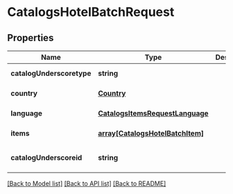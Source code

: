 # CatalogsHotelBatchRequest

## Properties
Name | Type | Description | Notes
------------ | ------------- | ------------- | -------------
**catalogUnderscoretype** | **string** |  | [default to null]
**country** | [**Country**](Country.md) |  | [default to null]
**language** | [**CatalogsItemsRequestLanguage**](CatalogsItemsRequestLanguage.md) |  | [default to null]
**items** | [**array[CatalogsHotelBatchItem]**](CatalogsHotelBatchItem.md) |  | [default to null]
**catalogUnderscoreid** | **string** |  | [optional] [default to null]

[[Back to Model list]](../README.md#documentation-for-models) [[Back to API list]](../README.md#documentation-for-api-endpoints) [[Back to README]](../README.md)


